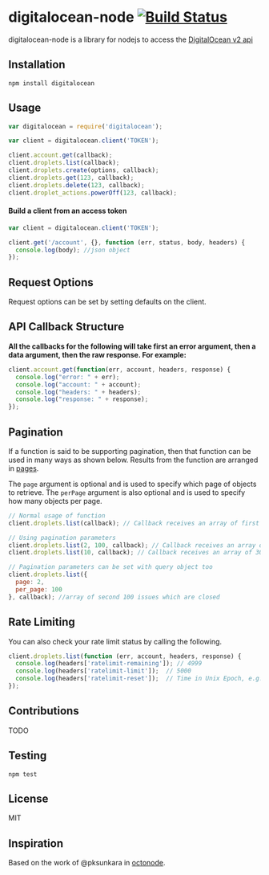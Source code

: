 # digitalocean-node [![Build Status](https://travis-ci.org/phillbaker/digitalocean-node.svg?branch=master)](https://travis-ci.org/phillbaker/digitalocean-node)

digitalocean-node is a library for nodejs to access the [DigitalOcean v2 api](https://developers.digitalocean.com/documentation/v2/)

## Installation
```
npm install digitalocean
```

## Usage

```js
var digitalocean = require('digitalocean');

var client = digitalocean.client('TOKEN');

client.account.get(callback);
client.droplets.list(callback);
client.droplets.create(options, callback);
client.droplets.get(123, callback);
client.droplets.delete(123, callback);
client.droplet_actions.powerOff(123, callback);
```

#### Build a client from an access token

```js
var client = digitalocean.client('TOKEN');

client.get('/account', {}, function (err, status, body, headers) {
  console.log(body); //json object
});
```

## Request Options

Request options can be set by setting defaults on the client.

## API Callback Structure

__All the callbacks for the following will take first an error argument, then a data argument, then the raw response. For example:__

```js
client.account.get(function(err, account, headers, response) {
  console.log("error: " + err);
  console.log("account: " + account);
  console.log("headers: " + headers);
  console.log("response: " + response);
});
```

## Pagination

If a function is said to be supporting pagination, then that function can be used in many ways as shown below. Results from the function are arranged in [pages](https://developers.digitalocean.com/documentation/v2/#links).

The `page` argument is optional and is used to specify which page of objects to retrieve.
The `perPage` argument is also optional and is used to specify how many objects per page.

```js
// Normal usage of function
client.droplets.list(callback); // Callback receives an array of first 30 issues

// Using pagination parameters
client.droplets.list(2, 100, callback); // Callback receives an array of second 100 issues
client.droplets.list(10, callback); // Callback receives an array of 30 issues from page 10

// Pagination parameters can be set with query object too
client.droplets.list({
  page: 2,
  per_page: 100
}, callback); //array of second 100 issues which are closed
```

## Rate Limiting

You can also check your rate limit status by calling the following.

```js
client.droplets.list(function (err, account, headers, response) {
  console.log(headers['ratelimit-remaining']); // 4999
  console.log(headers['ratelimit-limit']);  // 5000
  console.log(headers['ratelimit-reset']);  // Time in Unix Epoch, e.g. 1415984218
});
```

## Contributions

TODO

## Testing

```
npm test
```

## License

MIT

## Inspiration

Based on the work of @pksunkara in [octonode](https://github.com/pksunkara/octonode).

